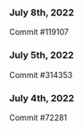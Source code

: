 ### July 8th, 2022

Commit #119107

### July 5th, 2022

Commit #314353


### July 4th, 2022

Commit #72281
